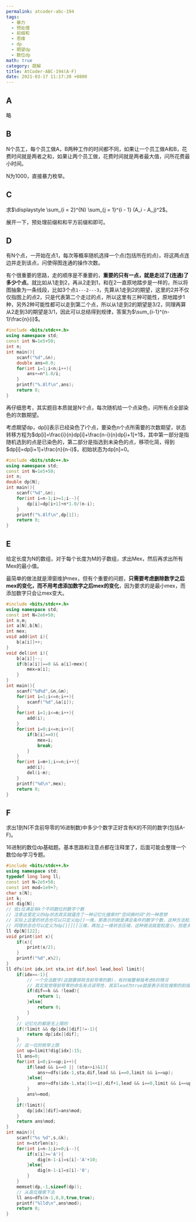 ```yaml
---
permalink: atcoder-abc-194
tags: 
  - 暴力
  - 预处理
  - 前缀和
  - 思维
  - dp
  - 期望dp
  - 数位dp
math: true
category: 题解
title: AtCoder-ABC-194(A-F)
date: 2021-03-17 11:17:20 +0800
---
```


## A

略

## B

N个员工，每个员工做A，B两种工作的时间都不同，如果让一个员工做A和B，花费时间就是两者之和，如果让两个员工做，花费时间就是两者最大值，问所花费最小时间。

N为1000，直接暴力枚举。

## C

求$\displaystyle \sum_{i = 2}^{N} \sum_{j = 1}^{i - 1} (A_i - A_j)^2$。

展开一下，预处理前缀和和平方前缀和即可。

## D

有N个点，一开始在点1，每次等概率随机选择一个点(包括所在的点)，将这两点连边并走到该点，问使得图连通的操作次数。

有个很重要的思路，走的顺序是不重要的，**重要的只有一点，就是走过了(连通)了多少个点**。就比如从1走到2，再从2走到1，和在2一直原地踏步是一样的，所以将图抽象为一条线段，比如3个点`1---2---3`，先算从1走到2的期望，这里的2并不仅仅指图上的点2，只是代表第二个走过的点，所以这里有三种可能性，原地踏步1种，另外2种可能性都可以走到第二个点，所以从1走到2的期望是3/2，同理再算从2走到3的期望是3/1，因此可以总结得到规律，答案为$\sum_{i-1}^{n-1}\frac{n}{i}$。

```cpp
#include <bits/stdc++.h>
using namespace std;
const int N=1e5+50;
int n;
int main(){
    scanf("%d",&n);
    double ans=0.0;
    for(int i=1;i<n;i++){
        ans+=n*1.0/i;
    }
    printf("%.8lf\n",ans);
    return 0;
}
```

再仔细思考，其实题目本质就是N个点，每次随机给一个点染色，问所有点全部染色的次数期望。

考虑期望dp，dp[i]表示已经染色了i个点，要染色n个点所需要的次数期望，状态转移方程为$dp[i]=\frac{i}{n}dp[i]+\frac{n-i}{n}dp[i+1]+1$，其中第一部分是指随机选到的点是已染色的，第二部分是指选到未染色的点，移项化简，得到$dp[i]=dp[i+1]+\frac{n}{n-i}$，初始状态为dp[n]=0。

```cpp
#include <bits/stdc++.h>
using namespace std;
const int N=1e5+50;
int n;
double dp[N];
int main(){
    scanf("%d",&n);
    for(int i=n-1;i>=1;i--){
        dp[i]=dp[i+1]+n*1.0/(n-i);
    }
    printf("%.8lf\n",dp[1]);
    return 0;
}
```

## E

给定长度为N的数组，对于每个长度为M的子数组，求出Mex，然后再求出所有Mex的最小值。

最简单的做法就是滑窗维护mex，但有个重要的问题，**只需要考虑删除数字之后mex的变化，而不用考虑添加数字之后mex的变化**，因为要求的是最小mex，而添加数字只会让mex变大。

```cpp
#include <bits/stdc++.h>
using namespace std;
const int N=2e6+50;
int n,m;
int a[N],b[N];
int mex;
void add(int i){
    b[a[i]]++;
}
void del(int i){
    b[a[i]]--;
    if(b[a[i]]==0 && a[i]<mex){
        mex=a[i];
    }
}
int main(){
    scanf("%d%d",&n,&m);
    for(int i=1;i<=n;i++){
        scanf("%d",&a[i]);
    }
    for(int i=1;i<=m;i++){
        add(i);
    }
    for(int i=0;i<=n;i++){
        if(b[i]==0){
            mex=i;
            break;
        }
    }
    for(int i=m+1;i<=n;i++){
        add(i);
        del(i-m);
    }
    printf("%d\n",mex);
    return 0;
}
```

## F

求出1到N(不含前导零的16进制数)中多少个数字正好含有K的不同的数字(包括A-F)。

16进制的数位dp基础题。基本思路和注意点都在注释里了，后面可能会整理一个数位dp学习专题。

```cpp
#include <bits/stdc++.h>
using namespace std;
typedef long long ll;
const int N=2e5+50;
const int mod=1e9+7;
char s[N];
int k;
int dig[N];
// 低i位满足有k个不同数位的数字个数
// 注意这里定义的dp状态其实就蕴含了一种记忆化搜索时"空间换时间"的一种思想
// 实际上这里的状态也可以只定义dp[]一维，那表示的就是满足条件的数字个数，这种方法粒度大，使用空间小，但显然花费时间多，因为大多数搜索状态都无法记忆化，只能重复搜
// 同理状态也可以定义为dp[][][]三维，再加上一维状态压缩，这种做法就是粒度小，但是太占空间
ll dp[N][22];
void print(int x){
    if(x){
        print(x/2);
    }
    printf("%d",x%2);
}
ll dfs(int idx,int sta,int dif,bool lead,bool limit){
    if(idx==-1){
        // 一个合法数字(这题要排除含前导零的数)，有时候要单独考虑0的情况
        // 其实我觉得前导零的命名有点误导性，其实lead为true就是表示现在搜索的前缀是一串0
        if(dif==k && !lead){
            return 1;
        }else{
            return 0;
        }
    }
    // 记忆化的都是无上限的
    if(!limit && dp[idx][dif]!=-1){
        return dp[idx][dif];
    }
    // 这一位的枚举上限
    int up=limit?dig[idx]:15;
    ll ans=0;
    for(int i=0;i<=up;i++){
        if(lead && i==0 || (sta>>i)&1){
            ans+=dfs(idx-1,sta,dif,lead && i==0,limit && i==up);
        }else{
            ans+=dfs(idx-1,sta|(1<<i),dif+1,lead && i==0,limit && i==up);
        }
        ans%=mod;
    }
    if(!limit){
        dp[idx][dif]=ans%mod;
    }
    return ans%mod;
}
int main(){
    scanf("%s %d",s,&k);
    int n=strlen(s);
    for(int i=n-1;i>=0;i--){
        if(s[i]>='A'){
            dig[n-1-i]=s[i]-'A'+10;
        }else{
            dig[n-1-i]=s[i]-'0';
        }
    }
    memset(dp,-1,sizeof(dp));
    // 从高位搜索下去
    ll ans=dfs(n-1,0,0,true,true);
    printf("%lld\n",ans%mod);
    return 0;
}
```
